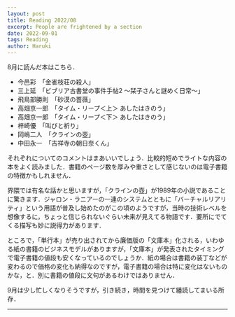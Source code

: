 ```yaml
---
layout: post
title: Reading 2022/08
excerpt: People are frightened by a section
date: 2022-09-01
tags: Reading
author: Haruki
---
```


8月に読んだ本はこちら．

* 今邑彩　「金雀枝荘の殺人」
* 三上延　「ビブリア古書堂の事件手帖2 ～栞子さんと謎めく日常～」
* 飛鳥部勝則　「砂漠の薔薇」
* 高畑京一郎　「タイム・リープ＜上＞ あしたはきのう」
* 高畑京一郎　「タイム・リープ＜下＞ あしたはきのう」
* 梓崎優　「叫びと祈り」
* 岡嶋二人　「クラインの壺」
* 中田永一　「吉祥寺の朝日奈くん」

それぞれについてのコメントはまあいいでしょう．比較的短めでライトな内容の本をよく読みました．書籍のページ数を厚みや重さとして感じないのは電子書籍の特徴かもしれません．

界隈では有名な話かと思いますが，「クラインの壺」が1989年の小説であることに驚きます．ジャロン・ラニアーの一連のシステムとともに「バーチャルリアリティ」という用語が普及し始めたのがこの頃のようですが，当時の技術レベルを想像するに，ちょっと信じられないぐらい未来が見えてる物語です．要所にでてくる描写も妙に説得力があります．

ところで，「単行本」が売り出されてから廉価版の「文庫本」化される，いわゆる紙の書籍のビジネスモデルがありますが，「文庫本」が発表されたタイミングで電子書籍の値段も安くなっているのでしょうか．紙の場合は書籍の装丁などが変わるので価格の変化も納得なのですが，電子書籍の場合は特に変化はないものかな，と．別に書籍の値段に文句があるわけではありません．

9月は少し忙しくなりそうですが，引き続き，時間を見つけて繙読してまいる所存．

-----
